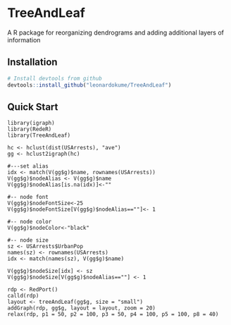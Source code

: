 # TreeAndLeaf
A R package for reorganizing dendrograms and adding additional layers of information

## Installation
```r
# Install devtools from github
devtools::install_github("leonardokume/TreeAndLeaf")
```

## Quick Start

```{r, eval=FALSE}
library(igraph)
library(RedeR)
library(TreeAndLeaf)

hc <- hclust(dist(USArrests), "ave")
gg <- hclust2igraph(hc)

#---set alias
idx <- match(V(gg$g)$name, rownames(USArrests))
V(gg$g)$nodeAlias <- V(gg$g)$name
V(gg$g)$nodeAlias[is.na(idx)]<-""

#-- node font
V(gg$g)$nodeFontSize<-25
V(gg$g)$nodeFontSize[V(gg$g)$nodeAlias==""]<- 1

#-- node color
V(gg$g)$nodeColor<-"black"

#-- node size
sz <- USArrests$UrbanPop
names(sz) <- rownames(USArrests)
idx <- match(names(sz), V(gg$g)$name)

V(gg$g)$nodeSize[idx] <- sz
V(gg$g)$nodeSize[V(gg$g)$nodeAlias==""] <- 1

rdp <- RedPort()
calld(rdp)
layout <- treeAndLeaf(gg$g, size = "small")
addGraph(rdp, gg$g, layout = layout, zoom = 20)
relax(rdp, p1 = 50, p2 = 100, p3 = 50, p4 = 100, p5 = 100, p8 = 40)
```

